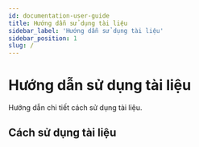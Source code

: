 ```yaml
---
id: documentation-user-guide
title: Hướng dẫn sử dụng tài liệu
sidebar_label: 'Hướng dẫn sử dụng tài liệu'
sidebar_position: 1
slug: /
---
```


# Hướng dẫn sử dụng tài liệu

Hướng dẫn chi tiết cách sử dụng tài liệu.

## Cách sử dụng tài liệu